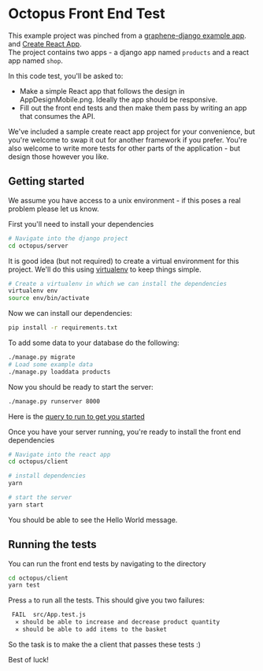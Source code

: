 # Octopus Front End Test

This example project was pinched from a
[graphene-django example app](https://github.com/graphql-python/graphene-django/tree/master/server/app).
and [Create React App](https://create-react-app.dev/docs/getting-started/).  
The project contains two apps - a django app named `products` and a react app
named `shop`.

In this code test, you'll be asked to:

-   Make a simple React app that follows the design in AppDesignMobile.png. Ideally the app should be responsive.
-   Fill out the front end tests and then make them pass by writing an app that consumes the API.

We've included a sample create react app project for your convenience, but you're welcome to swap
it out for another framework if you prefer. You're also welcome to write more tests for other
parts of the application - but design those however you like.

## Getting started

We assume you have access to a unix environment - if this poses a real problem please let us know.

First you'll need to install your dependencies

```bash
# Navigate into the django project
cd octopus/server
```

It is good idea (but not required) to create a virtual environment
for this project. We'll do this using
[virtualenv](http://docs.python-guide.org/en/latest/dev/virtualenvs/)
to keep things simple.

```bash
# Create a virtualenv in which we can install the dependencies
virtualenv env
source env/bin/activate
```
Now we can install our dependencies:

```bash
pip install -r requirements.txt
```

To add some data to your database do the following:

```bash
./manage.py migrate
# Load some example data
./manage.py loaddata products
```

Now you should be ready to start the server:

```bash
./manage.py runserver 8000
```

Here is the [query to run to get you started](http://127.0.0.1:8000/graphql#operationName=getProductById&query=query%20getProductById%20%7B%0A%20%20product(productId%3A%201)%20%7B%0A%20%20%20%20id%0A%20%20%20%20name%0A%20%20%20%20power%0A%20%20%20%20description%0A%20%20%20%20price%0A%20%20%20%20quantity%0A%20%20%20%20brand%0A%20%20%20%20weight%0A%20%20%20%20height%0A%20%20%20%20width%0A%20%20%20%20length%0A%20%20%20%20modelCode%0A%20%20%20%20colour%0A%20%20%20%20imgUrl%0A%20%20%7D%0A%7D%0A)


Once you have your server running, you're ready to install the front end dependencies

```bash
# Navigate into the react app
cd octopus/client

# install dependencies
yarn

# start the server
yarn start
```

You should be able to see the Hello World message.

## Running the tests

You can run the front end tests by navigating to the directory

```bash
cd octopus/client
yarn test
```

Press `a` to run all the tests. This should give you two failures:

```bash
 FAIL  src/App.test.js
  ✕ should be able to increase and decrease product quantity
  ✕ should be able to add items to the basket
```

So the task is to make the a client that passes these tests :)

Best of luck!
